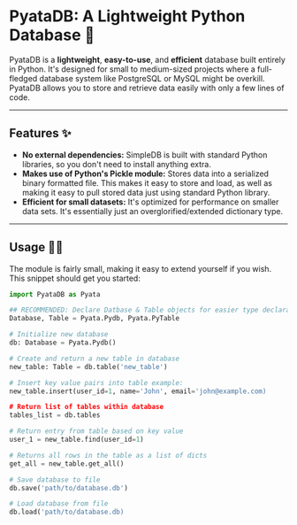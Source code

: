 # PyataDB: A Lightweight Python Database 💾

PyataDB is a **lightweight**, **easy-to-use**, and **efficient** database built entirely in Python. It's designed for small to medium-sized projects where a full-fledged database system like PostgreSQL or MySQL might be overkill. PyataDB allows you to store and retrieve data easily with only a few lines of code.

---

## Features ✨

* **No external dependencies:** SimpleDB is built with standard Python libraries, so you don't need to install anything extra.
* **Makes use of Python's Pickle module:** Stores data into a serialized binary formatted file. This makes it easy to store and load, as well as making it easy to pull stored data just using standard Python library.
* **Efficient for small datasets:** It's optimized for performance on smaller data sets. It's essentially just an overglorified/extended dictionary type.

---

## Usage 🧑‍💻

The module is fairly small, making it easy to extend yourself if you wish. This snippet should get you started:

```python
import PyataDB as Pyata

## RECOMMENDED: Declare Datbase & Table objects for easier type declaration and to enable type hints. (IE: new_table: Table = ...)
Database, Table = Pyata.Pydb, Pyata.PyTable

# Initialize new database
db: Database = Pyata.Pydb()

# Create and return a new table in database
new_table: Table = db.table('new_table')

# Insert key value pairs into table example:
new_table.insert(user_id=1, name='John', email='john@example.com)

# Return list of tables within database
tables_list = db.tables

# Return entry from table based on key value
user_1 = new_table.find(user_id=1)

# Returns all rows in the table as a list of dicts
get_all = new_table.get_all()

# Save database to file
db.save('path/to/database.db')

# Load database from file
db.load('path/to/database.db)
```
